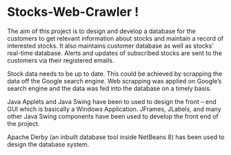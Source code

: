 # Stocks-Web-Crawler !

The aim of this project is to design and develop a database for the customers to get relevant information about stocks and maintain a record of interested stocks. It also maintains customer database as well as stocks’ real-time database. Alerts and updates of subscribed stocks are sent to the customers via their registered emails.

Stock data needs to be up to date. This could be achieved by scrapping the data off the Google search engine. Web scrapping was applied on Google’s search engine and the data was fed into the database on a timely basis.

Java Applets and Java Swing have been to used to design the front – end GUI which is basically a Windows Application. JFrames, JLabels, and many other Java Swing components have been used to develop the front end of the project.

Apache Derby (an inbuilt database tool inside NetBeans 8) has been used to design the database system.
